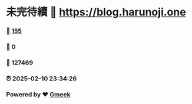 # 未完待續 :link: https://blog.harunoji.one 
### :page_facing_up: [155](https://blog.harunoji.one/tag.html) 
### :speech_balloon: 0 
### :hibiscus: 127469 
### :alarm_clock: 2025-02-10 23:34:26 
### Powered by :heart: [Gmeek](https://github.com/Meekdai/Gmeek)
